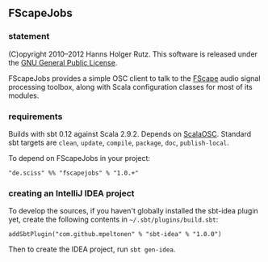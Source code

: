 ## FScapeJobs

### statement

(C)opyright 2010&ndash;2012 Hanns Holger Rutz. This software is released under the [GNU General Public License](http://github.com/Sciss/FScapeJobs/blob/master/licenses/FScapeJobs-License.txt).

FScapeJobs provides a simple OSC client to talk to the [FScape](http://sourceforge.net/projects/fscape/) audio signal processing toolbox, along with Scala configuration classes for most of its modules.

### requirements

Builds with sbt 0.12 against Scala 2.9.2. Depends on [ScalaOSC](http://github.com/Sciss/ScalaOSC). Standard sbt targets are `clean`, `update`, `compile`, `package`, `doc`, `publish-local`.

To depend on FScapeJobs in your project:

    "de.sciss" %% "fscapejobs" % "1.0.+"

### creating an IntelliJ IDEA project

To develop the sources, if you haven't globally installed the sbt-idea plugin yet, create the following contents in `~/.sbt/plugins/build.sbt`:

    addSbtPlugin("com.github.mpeltonen" % "sbt-idea" % "1.0.0")

Then to create the IDEA project, run `sbt gen-idea`.
